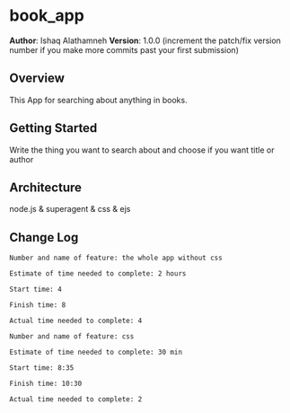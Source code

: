 # book_app

**Author**: Ishaq Alathamneh
**Version**: 1.0.0 (increment the patch/fix version number if you make more commits past your first submission)

## Overview
This App for searching about anything in books.

## Getting Started
Write the thing you want to search about and choose if you want title or author

## Architecture
node.js & superagent & css & ejs

## Change Log
```
Number and name of feature: the whole app without css

Estimate of time needed to complete: 2 hours

Start time: 4

Finish time: 8

Actual time needed to complete: 4
```

```
Number and name of feature: css

Estimate of time needed to complete: 30 min

Start time: 8:35

Finish time: 10:30

Actual time needed to complete: 2
```